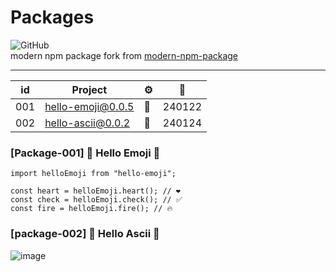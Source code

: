 # Packages

![GitHub](https://img.shields.io/github/license/clarkio/simple-npm-package)  
modern npm package fork from [modern-npm-package](https://github.com/snyk-snippets/modern-npm-package)

---

| id  | Project | ⚙️  | 📅     |
| --- | ------- | --- | ------ |
| 001 | [hello-emoji@0.0.5](https://www.npmjs.com/package/hello-emoji) | 🐣  | 240122 |
| 002 | [hello-ascii@0.0.2](https://www.npmjs.com/package/hello-ascii) | 🔡  | 240124 |

### [Package-001] 🐣 Hello Emoji 🐣

```tsx
import helloEmoji from "hello-emoji";

const heart = helloEmoji.heart(); // ❤️
const check = helloEmoji.check(); // ✅
const fire = helloEmoji.fire(); // 🔥
```

### [package-002] 🔡 Hello Ascii 🔢

![image](https://github.com/dusunax/packages/assets/94776135/b4d7a364-bc63-436f-8019-fe9ff050ac8e)
